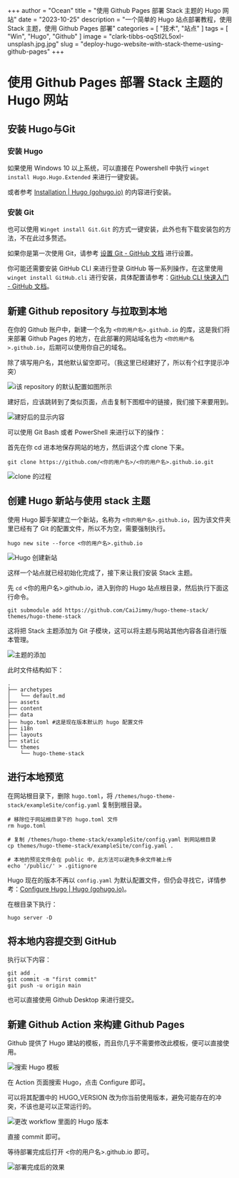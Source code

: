 +++
author = "Ocean"
title = "使用 Github Pages 部署 Stack 主题的 Hugo 网站"
date = "2023-10-25"
description = "一个简单的 Hugo 站点部署教程，使用 Stack 主题，使用 Github Pages 部署"
categories = [
    "技术", "站点"
]
tags = [
    "Win", "Hugo", "Github"
]
image = "clark-tibbs-oqStl2L5oxI-unsplash.jpg.jpg"
slug = "deploy-hugo-website-with-stack-theme-using-github-pages"
+++




# 使用 Github Pages 部署 Stack 主题的 Hugo 网站

## 安装 Hugo与Git

### 安装 Hugo

如果使用 Windows 10 以上系统，可以直接在 Powershell 中执行 `winget install Hugo.Hugo.Extended` 来进行一键安装。

或者参考 [Installation | Hugo (gohugo.io)](https://gohugo.io/installation/) 的内容进行安装。

### 安装 Git

也可以使用 `Winget install Git.Git` 的方式一键安装，此外也有下载安装包的方法，不在此过多赘述。

如果你是第一次使用 Git，请参考 [设置 Git - GitHub 文档](https://docs.github.com/zh/get-started/quickstart/set-up-git) 进行设置。

你可能还需要安装 GitHub CLI 来进行登录 GitHub 等一系列操作，在这里使用 `winget install GitHub.cli` 进行安装，具体配置请参考：[GitHub CLI 快速入门 - GitHub 文档](https://docs.github.com/zh/github-cli/github-cli/quickstart)。

## 新建 Github repository 与拉取到本地

在你的 Github 账户中，新建一个名为 `<你的用户名>.github.io` 的库，这是我们将来部署 Github Pages 的地方，在此部署的网站域名也为 `<你的用户名>.github.io`，后期可以使用你自己的域名。

除了填写用户名，其他默认留空即可。（我这里已经建好了，所以有个红字提示冲突）

![i该 repository 的默认配置如图所示](image-20231025135416-y2i2hfl.png)

建好后，应该跳转到了类似页面，点击复制下图框中的链接，我们接下来要用到。

![建好后的显示内容](image-20231025110312-knojd8i.png)

可以使用 Git Bash 或者 PowerShell 来进行以下的操作：

首先在你 cd 进本地保存网站的地方，然后讲这个库 clone 下来。

```shell
git clone https://github.com/<你的用户名>/<你的用户名>.github.io.git
```

![clone 的过程](image-20231025110629-mxcf9i8.png)

## 创建 Hugo 新站与使用 stack 主题

使用 Hugo 脚手架建立一个新站，名称为 `<你的用户名>.github.io`，因为该文件夹里已经有了 Git 的配置文件，所以不为空，需要强制执行。

```shell
hugo new site --force <你的用户名>.github.io
```

![Hugo 创建新站](image-20231025110814-q8jod8j.png)

这样一个站点就已经初始化完成了，接下来让我们安装 Stack 主题。

先 `cd` <你的用户名>.github.io，进入到你的 Hugo 站点根目录，然后执行下面这行命令。

```shell
git submodule add https://github.com/CaiJimmy/hugo-theme-stack/ themes/hugo-theme-stack
```

这将把 Stack 主题添加为 Git 子模块，这可以将主题与网站其他内容各自进行版本管理。

![主题的添加](image-20231025111355-wcluy8h.png)

此时文件结构如下：

```shell
.
├── archetypes
│   └── default.md
├── assets
├── content
├── data
├── hugo.toml #这是现在版本默认的 hugo 配置文件
├── i18n
├── layouts
├── static
└── themes
    └── hugo-theme-stack
```

## 进行本地预览

在网站根目录下，删除 `hugo.toml`，将 `/themes/hugo-theme-stack/exampleSite/config.yaml` 复制到根目录。

```shell
# 移除位于网站根目录下的 hugo.toml 文件
rm hugo.toml

# 复制 /themes/hugo-theme-stack/exampleSite/config.yaml 到网站根目录
cp themes/hugo-theme-stack/exampleSite/config.yaml .

# 本地的预览文件会在 public 中，此方法可以避免多余文件被上传
echo '/public/' > .gitignore
```

Hugo 现在的版本不再以 `config.yaml` 为默认配置文件，但仍会寻找它，详情参考：[Configure Hugo | Hugo (gohugo.io)](https://gohugo.io/getting-started/configuration/)。

在根目录下执行：

```shell
hugo server -D
```

## 将本地内容提交到 GitHub

执行以下内容：

```shell
git add .
git commit -m "first commit"
git push -u origin main
```

也可以直接使用 Github Desktop 来进行提交。

## 新建 Github Action 来构建 Github Pages

Github 提供了 Hugo 建站的模板，而且你几乎不需要修改此模板，便可以直接使用。

![搜索 Hugo 模板](image-20231025145823-w2obupz.png)

在 Action 页面搜索 Hugo，点击 Configure 即可。

可以将其配置中的 HUGO_VERSION 改为你当前使用版本，避免可能存在的冲突，不该也是可以正常运行的。

![更改 workflow 里面的 Hugo 版本](image-20231025145958-f7x2rvi.png)

直接 commit 即可。

等待部署完成后打开 <你的用户名>.github.io 即可。

![部署完成后的效果](image-20231025150553-bausbl9.png)

